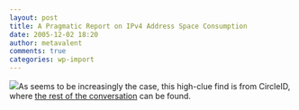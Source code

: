 ```yaml
---
layout: post
title: A Pragmatic Report on IPv4 Address Space Consumption
date: 2005-12-02 18:20
author: metavalent
comments: true
categories: wp-import
---
```

<a href="https://www.cisco.com/web/about/ac123/ac147/archived_issues/ipj_8-3/ipv4.html"><img src="https://www.cisco.com/web/fw/i/logo.gif" border="0" /></a>As seems to be increasingly the case, this high-clue find is from CircleID, where <a href="https://www.circleid.com/community/topics/view/IP%20Addressing/">the rest of the conversation</a> can be found.
